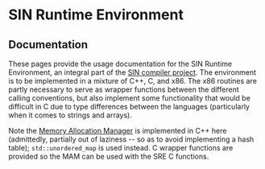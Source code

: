# SIN Runtime Environment

## Documentation

These pages provide the usage documentation for the SIN Runtime Environment, an integral part of the [SIN compiler project](https://rlannon.github.io/SINx86). The environment is to be implemented in a mixture of C++, C, and x86. The x86 routines are partly necessary to serve as wrapper functions between the different calling conventions, but also implement some functionality that would be difficult in C due to type differences between the languages (particularly when it comes to strings and arrays).

Note the [Memory Allocation Manager](https://rlannon.github.io/SINx86/Memory%20Allocation%20Manager) is implemented in C++ here (admittedly, partially out of laziness -- so as to avoid implementing a hash table); `std::unordered_map` is used instead. C wrapper functions are provided so the MAM can be used with the SRE C functions.

